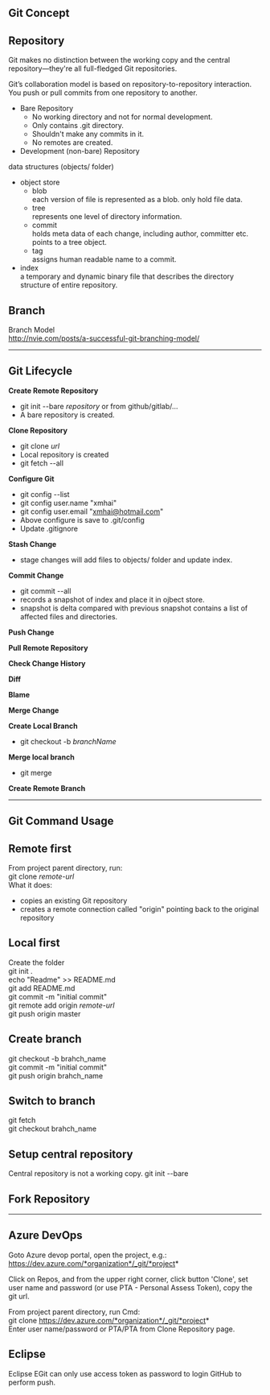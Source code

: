 ## Git Concept
## Repository
Git makes no distinction between the working copy and the central repository—they're all full-fledged Git repositories.

Git’s collaboration model is based on repository-to-repository interaction. You push or pull commits from one repository to another.

- Bare Repository
  - No working directory and not for normal development.
  - Only contains .git directory.
  - Shouldn't make any commits in it.
  - No remotes are created.
- Development (non-bare) Repository

data structures (objects/ folder)
- object store
  - blob  
    each version of file is represented as a blob. only hold file data.
  - tree  
    represents one level of directory information.
  - commit  
    holds meta data of each change, including author, committer etc.  
    points to a tree object.
  - tag  
    assigns human readable name to a commit.
- index  
  a temporary and dynamic binary file that describes the directory structure of entire repository.


## Branch
Branch Model  
http://nvie.com/posts/a-successful-git-branching-model/

---
## Git Lifecycle
**Create Remote Repository**
- git init --bare *repository* or from github/gitlab/...
- A bare repository is created.

**Clone Repository**
- git clone *url*
- Local repository is created
- git fetch --all

**Configure Git**  
- git config --list
- git config user.name "xmhai"
- git config user.email "xmhai@hotmail.com"
- Above configure is save to .git/config
- Update .gitignore

**Stash Change**
- stage changes will add files to objects/ folder and update index.

**Commit Change**
- git commit --all
- records a snapshot of index and place it in ojbect store.
- snapshot is delta compared with previous snapshot contains a list of affected files and directories.

**Push Change**

**Pull Remote Repository**

**Check Change History**

**Diff**

**Blame**

**Merge Change**

**Create Local Branch**
- git checkout -b *branchName*

**Merge local branch**
- git merge

**Create Remote Branch**

---
## Git Command Usage
## Remote first
From project parent directory, run:  
git clone *remote-url*  
What it does:
- copies an existing Git repository
- creates a remote connection called "origin" pointing back to the original repository

## Local first
Create the folder  
git init .  
echo "Readme" >> README.md  
git add README.md  
git commit -m "initial commit"  
git remote add origin *remote-url*  
git push origin master  

## Create branch
git checkout -b brahch_name  
git commit -m "initial commit"  
git push origin brahch_name  

## Switch to branch
git fetch  
git checkout brahch_name

## Setup central repository
Central repository is not a working copy.
git init --bare  

## Fork Repository


---
## Azure DevOps
Goto Azure devop portal, open the project, e.g.:  https://dev.azure.com/*organization*/_git/*project*

Click on Repos, and from the upper right corner, click button  'Clone',
set user name and password (or use PTA - Personal Assess Token), copy the git url.

From project parent directory, run Cmd:  
git clone https://dev.azure.com/*organization*/_git/*project*  
Enter user name/password or PTA/PTA from Clone Repository page.

## Eclipse
Eclipse EGit can only use access token as password to login GitHub to perform push.

